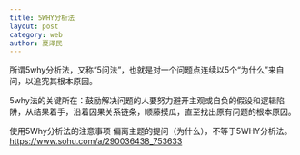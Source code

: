 ```yaml
---
title: 5WHY分析法
layout: post
category: web
author: 夏泽民
---
```

所谓5why分析法，又称“5问法”，也就是对一个问题点连续以5个“为什么”来自问，以追究其根本原因。

5why法的关键所在：鼓励解决问题的人要努力避开主观或自负的假设和逻辑陷阱，从结果着手，沿着因果关系链条，顺藤摸瓜，直至找出原有问题的根本原因。

使用5Why分析法的注意事项
偏离主题的提问（为什么），不等于5WHY分析法。
https://www.sohu.com/a/290036438_753633
<!-- more -->

